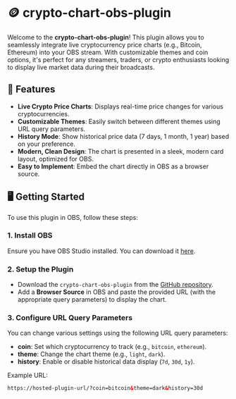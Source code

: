 # 🪙 **crypto-chart-obs-plugin** 

Welcome to the **crypto-chart-obs-plugin**! This plugin allows you to seamlessly integrate live cryptocurrency price charts (e.g., Bitcoin, Ethereum) into your OBS stream. With customizable themes and coin options, it's perfect for any streamers, traders, or crypto enthusiasts looking to display live market data during their broadcasts.

## 🚀 Features
- **Live Crypto Price Charts**: Displays real-time price changes for various cryptocurrencies.
- **Customizable Themes**: Easily switch between different themes using URL query parameters.
- **History Mode**: Show historical price data (7 days, 1 month, 1 year) based on your preference.
- **Modern, Clean Design**: The chart is presented in a sleek, modern card layout, optimized for OBS.
- **Easy to Implement**: Embed the chart directly in OBS as a browser source.

## 🖥️ Getting Started

To use this plugin in OBS, follow these steps:

### 1. Install OBS
Ensure you have OBS Studio installed. You can download it [here](https://obsproject.com/).

### 2. Setup the Plugin
- Download the `crypto-chart-obs-plugin` from the [GitHub repository](#).
- Add a **Browser Source** in OBS and paste the provided URL (with the appropriate query parameters) to display the chart.
  
### 3. Configure URL Query Parameters
You can change various settings using the following URL query parameters:
- **coin**: Set which cryptocurrency to track (e.g., `bitcoin`, `ethereum`).
- **theme**: Change the chart theme (e.g., `light`, `dark`).
- **history**: Enable or disable historical data display (`7d`, `30d`, `1y`).

Example URL:
```html
https://hosted-plugin-url/?coin=bitcoin&theme=dark&history=30d


